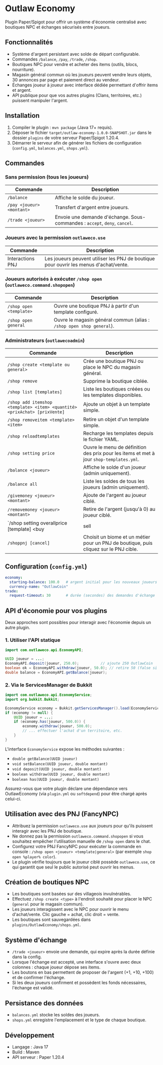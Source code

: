 # Outlaw Economy

Plugin Paper/Spigot pour offrir un système d'économie centralisé avec boutiques NPC et échanges sécurisés entre joueurs.

## Fonctionnalités
- Système d'argent persistant avec solde de départ configurable.
- Commandes `/balance`, `/pay`, `/trade`, `/shop`.
- Boutiques NPC pour vendre et acheter des items (outils, blocs, nourriture).
- Magasin général commun où les joueurs peuvent vendre leurs objets, 30 annonces par page et paiement direct au vendeur.
- Échanges joueur à joueur avec interface dédiée permettant d'offrir items et argent.
- API publique pour que vos autres plugins (Clans, territoires, etc.) puissent manipuler l'argent.

## Installation
1. Compiler le plugin : `mvn package` (Java 17+ requis).
2. Déposer le fichier `target/outlaw-economy-1.0.0-SNAPSHOT.jar` dans le dossier `plugins` de votre serveur Paper/Spigot 1.20.4.
3. Démarrer le serveur afin de générer les fichiers de configuration (`config.yml`, `balances.yml`, `shops.yml`).

## Commandes

### Sans permission (tous les joueurs)
| Commande | Description |
| --- | --- |
| `/balance` | Affiche le solde du joueur. |
| `/pay <joueur> <montant>` | Transfert d'argent entre joueurs. |
| `/trade <joueur>` | Envoie une demande d'échange. Sous-commandes : `accept`, `deny`, `cancel`. |

### Joueurs avec la permission `outlaweco.use`
| Commande | Description |
| --- | --- |
| Interactions PNJ | Les joueurs peuvent utiliser les PNJ de boutique pour ouvrir les menus d'achat/vente. |

### Joueurs autorisés à exécuter `/shop open` (`outlaweco.command.shopopen`)
| Commande | Description |
| --- | --- |
| `/shop open <template>` | Ouvre une boutique PNJ à partir d'un template configuré. |
| `/shop open general` | Ouvre le magasin général commun (alias : `/shop open shop general`). |

### Administrateurs (`outlawecoadmin`)
| Commande | Description |
| --- | --- |
| `/shop create <template ou general>` | Crée une boutique PNJ ou place le NPC du magasin général. |
| `/shop remove` | Supprime la boutique ciblée. |
| `/shop list [templates]` | Liste les boutiques créées ou les templates disponibles. |
| `/shop add itemshop <template> <item> <quantité> <prixAchat> [prixVente]` | Ajoute un objet à un template simple. |
| `/shop removeitem <template> <item>` | Retire un objet d'un template simple. |
| `/shop reloadtemplates` | Recharge les templates depuis le fichier YAML. |
| `/shop setting price` | Ouvre le menu de définition des prix pour les items et met à jour `shop-templates.yml`. |
| `/balance <joueur>` | Affiche le solde d'un joueur (admin uniquement). |
| `/balance all` | Liste les soldes de tous les joueurs (admin uniquement). |
| `/givemoney <joueur> <montant>` | Ajoute de l'argent au joueur ciblé. |
| `/removemoney <joueur> <montant>` | Retire de l'argent (jusqu'à 0) au joueur ciblé. |
| `/shop setting overallprice [template] <buy|sell|both> <multiplicateur|reset>` | Ajuste les multiplicateurs globaux ou ceux d'un template précis. |
| `/shoppnj [cancel]` | Choisit un biome et un métier pour un PNJ de boutique, puis cliquez sur le PNJ cible. |

## Configuration (`config.yml`)
```yaml
economy:
  starting-balance: 100.0   # argent initial pour les nouveaux joueurs
  currency-name: "OutlawCoin"
trade:
  request-timeout: 30       # durée (secondes) des demandes d'échange
```

## API d'économie pour vos plugins
Deux approches sont possibles pour interagir avec l'économie depuis un autre plugin.

### 1. Utiliser l'API statique
```java
import com.outlaweco.api.EconomyAPI;

UUID joueur = ...;
EconomyAPI.deposit(joueur, 250.0);          // ajoute 250 OutlawCoin
boolean ok = EconomyAPI.withdraw(joueur, 50.0); // retire 50 (false si solde insuffisant)
double balance = EconomyAPI.getBalance(joueur);
```

### 2. Via le ServicesManager de Bukkit
```java
import com.outlaweco.api.EconomyService;
import org.bukkit.Bukkit;

EconomyService economy = Bukkit.getServicesManager().load(EconomyService.class);
if (economy != null) {
    UUID joueur = ...;
    if (economy.has(joueur, 500.0)) {
        economy.withdraw(joueur, 500.0);
        // ... effectuer l'achat d'un territoire, etc.
    }
}
```

L'interface `EconomyService` expose les méthodes suivantes :
- `double getBalance(UUID joueur)`
- `void setBalance(UUID joueur, double montant)`
- `void deposit(UUID joueur, double montant)`
- `boolean withdraw(UUID joueur, double montant)`
- `boolean has(UUID joueur, double montant)`

Assurez-vous que votre plugin déclare une dépendance vers OutlawEconomy (via `plugin.yml` ou `softdepend`) pour être chargé après celui-ci.

## Utilisation avec des PNJ (FancyNPC)

- Attribuez la permission `outlaweco.use` aux joueurs pour qu'ils puissent interagir avec les PNJ de boutique.
- Ne donnez pas la permission `outlaweco.command.shopopen` si vous souhaitez empêcher l'utilisation manuelle de `/shop open` dans le chat.
- Configurez votre PNJ FancyNPC pour exécuter la commande en console : `/shop open <joueur> <template|general>` (par exemple `shop open %player% color`).
- Le plugin vérifie toujours que le joueur ciblé possède `outlaweco.use`, ce qui garantit que seul le public autorisé peut ouvrir les menus.

## Création de boutiques NPC
- Les boutiques sont basées sur des villageois invulnérables.
- Effectuez `/shop create <type>` à l'endroit souhaité pour placer le NPC (`general` pour le magasin commun).
- Les joueurs interagissent avec le NPC pour ouvrir le menu d'achat/vente. Clic gauche = achat, clic droit = vente.
- Les boutiques sont sauvegardées dans `plugins/OutlawEconomy/shops.yml`.

## Système d'échange
- `/trade <joueur>` envoie une demande, qui expire après la durée définie dans la config.
- Lorsque l'échange est accepté, une interface s'ouvre avec deux colonnes : chaque joueur dépose ses items.
- Les boutons en bas permettent de proposer de l'argent (+1, +10, +100) et de confirmer l'échange.
- Si les deux joueurs confirment et possèdent les fonds nécessaires, l'échange est validé.

## Persistance des données
- `balances.yml` stocke les soldes des joueurs.
- `shops.yml` enregistre l'emplacement et le type de chaque boutique.

## Développement
- Langage : Java 17
- Build : Maven
- API serveur : Paper 1.20.4
